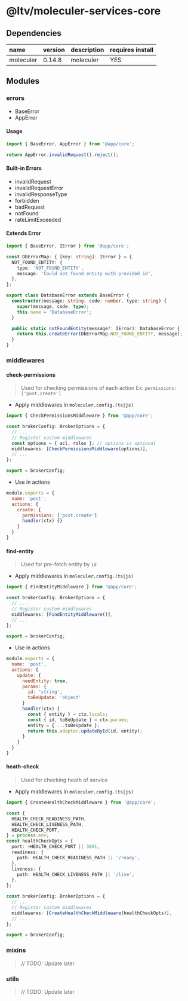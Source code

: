 # @ltv/moleculer-services-core

## Dependencies

| name | version | description | requires install |
| :--- | :--- | :--- | :--- |
| moleculer | 0.14.8 | moleculer | YES |

## Modules

### errors

* BaseError
* AppError

#### Usage

```typescript
import { BaseError, AppError } from '@app/core';

return AppError.invalidRequest().reject();
```

#### Built-in Errors

* invalidRequest
* invalidRequestError
* invalidResponseType
* forbidden
* badRequest
* notFound
* rateLimitExceeded

#### Extends Error

```typescript
import { BaseError, IError } from '@app/core';

const DbErrorMap: { [key: string]: IError } = {
  NOT_FOUND_ENTITY: {
    type: 'NOT_FOUND_ENTITY',
    message: 'Could not found entity with provided id',
  },
};

export class DatabaseError extends BaseError {
  constructor(message: string, code: number, type: string) {
    super(message, code, type);
    this.name = 'DatabaseError';
  }

  public static notFoundEntity(message?: IError): DatabaseError {
    return this.createError(DbErrorMap.NOT_FOUND_ENTITY, message);
  }
}
```

### middlewares

#### check-permissions

> Used for checking permissions of each action Ex: `permissions: ['post.create']`

* Apply middlewares in `moleculer.config.(ts|js)`

```typescript
import { CheckPermissionsMiddleware } from '@app/core';

const brokerConfig: BrokerOptions = {
  // ...
  // Register custom middlewares
  const options = { acl, roles }; // options is optional
  middlewares: [CheckPermissionsMiddleware(options)],
  // ...
};

export = brokerConfig;
```

* Use in actions

```javascript
module.exports = {
  name: 'post',
  actions: {
    create: {
      permissions: ['post.create']
      handler(ctx) {}
    }
  }
}
```

#### find-entity

> Used for pre-fetch entity by `id`

* Apply middlewares in `moleculer.config.(ts|js)`

```typescript
import { FindEntityMiddleware } from '@app/core';

const brokerConfig: BrokerOptions = {
  // ...
  // Register custom middlewares
  middlewares: [FindEntityMiddleware()],
  // ...
};

export = brokerConfig;
```

* Use in actions

```javascript
module.exports = {
  name: 'post',
  actions: {
    update: {
      needEntity: true,
      params: {
        id: 'string',
        toBeUpdate: 'object'
      }
      handler(ctx) {
        const { entity } = ctx.locals;
        const { id, toBeUpdate } = ctx.params;
        entity = { ...toBeUpdate };
        return this.adapter.updateById(id, entity);
      }
    }
  }
}
```

#### heath-check

> Used for checking heath of service

* Apply middlewares in `moleculer.config.(ts|js)`

```typescript
import { CreateHealthCheckMiddleware } from '@app/core';

const {
  HEALTH_CHECK_READINESS_PATH,
  HEALTH_CHECK_LIVENESS_PATH,
  HEALTH_CHECK_PORT,
} = process.env;
const healthCheckOpts = {
  port: +HEALTH_CHECK_PORT || 3001,
  readiness: {
    path: HEALTH_CHECK_READINESS_PATH || '/ready',
  },
  liveness: {
    path: HEALTH_CHECK_LIVENESS_PATH || '/live',
  },
};

const brokerConfig: BrokerOptions = {
  // ...
  // Register custom middlewares
  middlewares: [CreateHealthCheckMiddleware(healthCheckOpts)],
  // ...
};

export = brokerConfig;
```

### mixins

> // TODO: Update later

### utils

> // TODO: Update later

